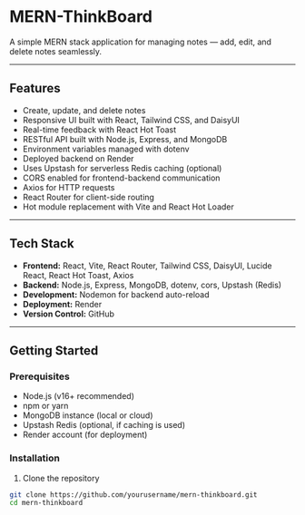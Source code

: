 # MERN-ThinkBoard

A simple MERN stack application for managing notes — add, edit, and delete notes seamlessly.

---

## Features

- Create, update, and delete notes
- Responsive UI built with React, Tailwind CSS, and DaisyUI
- Real-time feedback with React Hot Toast
- RESTful API built with Node.js, Express, and MongoDB
- Environment variables managed with dotenv
- Deployed backend on Render
- Uses Upstash for serverless Redis caching (optional)
- CORS enabled for frontend-backend communication
- Axios for HTTP requests
- React Router for client-side routing
- Hot module replacement with Vite and React Hot Loader

---

## Tech Stack

- **Frontend:** React, Vite, React Router, Tailwind CSS, DaisyUI, Lucide React, React Hot Toast, Axios
- **Backend:** Node.js, Express, MongoDB, dotenv, cors, Upstash (Redis)
- **Development:** Nodemon for backend auto-reload
- **Deployment:** Render
- **Version Control:** GitHub

---

## Getting Started

### Prerequisites

- Node.js (v16+ recommended)
- npm or yarn
- MongoDB instance (local or cloud)
- Upstash Redis (optional, if caching is used)
- Render account (for deployment)

### Installation

1. Clone the repository

```bash
git clone https://github.com/yourusername/mern-thinkboard.git
cd mern-thinkboard
